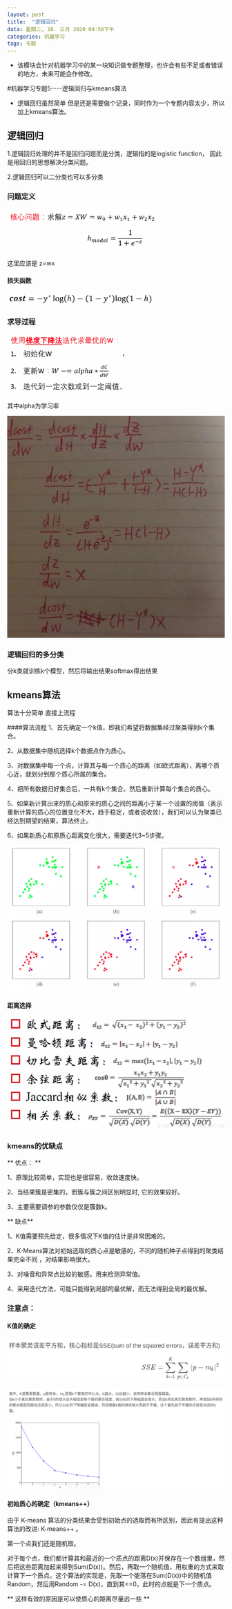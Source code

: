 ```yaml
---
layout: post
title:  "逻辑回归"
data: 星期二, 10. 三月 2020 04:56下午 
categories: 机器学习
tags: 专题
---
```

* 该模块会针对机器学习中的某一块知识做专题整理，也许会有些不足或者错误的地方，未来可能会作修改。

#机器学习专题5----逻辑回归与kmeans算法

* 逻辑回归虽然简单 但是还是需要做个记录，同时作为一个专题内容太少，所以加上kmeans算法。

## 逻辑回归

1.逻辑回归处理的并不是回归问题而是分类，逻辑指的是logistic function，
因此是用回归的思想解决分类问题。

2.逻辑回归可以二分类也可以多分类

### 问题定义

![](imgs/20200310-170721.png)

这里应该是 z=wx
#### 损失函数
![](imgs/20200310-170737.png)


### 求导过程

![](imgs/20200310-171049.png)

其中alpha为学习率

![](imgs/20200310-183603.png)

### 逻辑回归的多分类

分k类就训练k个模型，然后将输出结果softmax得出结果


## kmeans算法
 


算法十分简单 直接上流程

####算法流程
1、首先确定一个k值，即我们希望将数据集经过聚类得到k个集合。

2、从数据集中随机选择k个数据点作为质心。

3、对数据集中每一个点，计算其与每一个质心的距离（如欧式距离），离哪个质心近，就划分到那个质心所属的集合。

4、把所有数据归好集合后，一共有k个集合。然后重新计算每个集合的质心。

5、如果新计算出来的质心和原来的质心之间的距离小于某一个设置的阈值（表示重新计算的质心的位置变化不大，趋于稳定，或者说收敛），我们可以认为聚类已经达到期望的结果，算法终止。

6、如果新质心和原质心距离变化很大，需要迭代3~5步骤。

![](imgs/20200310-184507.png)

#### 距离选择

![](imgs/20200310-184540.png)

### kmeans的优缺点

** 优点： **

1、原理比较简单，实现也是很容易，收敛速度快。

2、当结果簇是密集的，而簇与簇之间区别明显时, 它的效果较好。

3、主要需要调参的参数仅仅是簇数k。

** 缺点** 

1、K值需要预先给定，很多情况下K值的估计是非常困难的。

2、K-Means算法对初始选取的质心点是敏感的，不同的随机种子点得到的聚类结果完全不同 ，对结果影响很大。

3、对噪音和异常点比较的敏感。用来检测异常值。

4、采用迭代方法，可能只能得到局部的最优解，而无法得到全局的最优解。

### 注意点：

#### K值的确定

>
![](imgs/20200310-185747.png)
>
![](imgs/20200310-185804.png)

#### 初始质心的确定（kmeans++）
由于 K-means 算法的分类结果会受到初始点的选取而有所区别，因此有提出这种算法的改进: K-means++ 。

第一个点我们还是随机取。

对于每个点，我们都计算其和最近的一个质点的距离D(x)并保存在一个数组里，然后把这些距离加起来得到Sum(D(x))。然后，再取一个随机值，用权重的方式来取计算下一个质点。这个算法的实现是，先取一个能落在Sum(D(x))中的随机值Random，然后用Random -= D(x)，直到其<=0，此时的点就是下一个质点。


** 这样有效的原因是可以使质心的距离尽量远一些 **